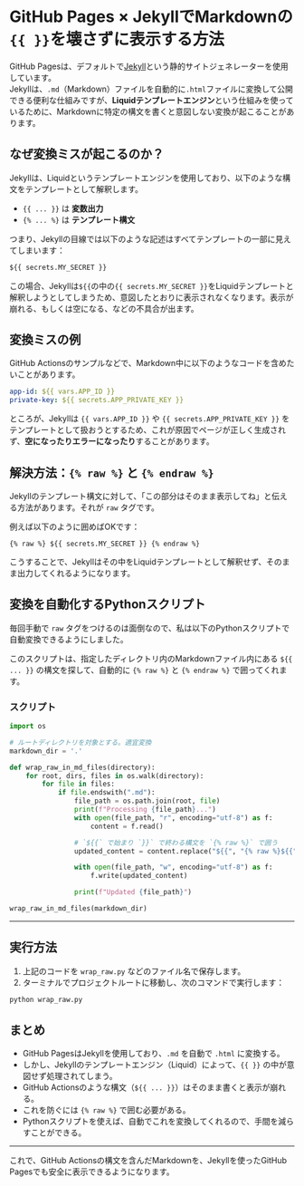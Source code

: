 # GitHub Pages × JekyllでMarkdownの`{{ }}`を壊さずに表示する方法

GitHub Pagesは、デフォルトで[Jekyll](https://jekyllrb.com/)という静的サイトジェネレーターを使用しています。  
Jekyllは、`.md`（Markdown）ファイルを自動的に`.html`ファイルに変換して公開できる便利な仕組みですが、**Liquidテンプレートエンジン**という仕組みを使っているために、Markdownに特定の構文を書くと意図しない変換が起こることがあります。

## なぜ変換ミスが起こるのか？

Jekyllは、Liquidというテンプレートエンジンを使用しており、以下のような構文をテンプレートとして解釈します。

- `{{ ... }}` は **変数出力**
- `{% ... %}` は **テンプレート構文**

つまり、Jekyllの目線では以下のような記述はすべてテンプレートの一部に見えてしまいます：

```markdown
${{ secrets.MY_SECRET }}
```

この場合、Jekyllは`${{`の中の`{{ secrets.MY_SECRET }}`をLiquidテンプレートと解釈しようとしてしまうため、意図したとおりに表示されなくなります。表示が崩れる、もしくは空になる、などの不具合が出ます。

## 変換ミスの例

GitHub Actionsのサンプルなどで、Markdown中に以下のようなコードを含めたいことがあります。

```yaml
app-id: ${{ vars.APP_ID }}
private-key: ${{ secrets.APP_PRIVATE_KEY }}
```

ところが、Jekyllは `{{ vars.APP_ID }}` や `{{ secrets.APP_PRIVATE_KEY }}` をテンプレートとして扱おうとするため、これが原因でページが正しく生成されず、**空になったりエラーになったり**することがあります。

## 解決方法：`{% raw %}` と `{% endraw %}`

Jekyllのテンプレート構文に対して、「この部分はそのまま表示してね」と伝える方法があります。それが `raw` タグです。

例えば以下のように囲めばOKです：

```liquid
{% raw %} ${{ secrets.MY_SECRET }} {% endraw %}
```

こうすることで、Jekyllはその中をLiquidテンプレートとして解釈せず、そのまま出力してくれるようになります。

## 変換を自動化するPythonスクリプト

毎回手動で `raw` タグをつけるのは面倒なので、私は以下のPythonスクリプトで自動変換できるようにしました。

このスクリプトは、指定したディレクトリ内のMarkdownファイル内にある `${{ ... }}` の構文を探して、自動的に `{% raw %}` と `{% endraw %}` で囲ってくれます。

### スクリプト

```python
import os

# ルートディレクトリを対象とする。適宜変換
markdown_dir = '.'

def wrap_raw_in_md_files(directory):
    for root, dirs, files in os.walk(directory):
        for file in files:
            if file.endswith(".md"):
                file_path = os.path.join(root, file)
                print(f"Processing {file_path}...")
                with open(file_path, "r", encoding="utf-8") as f:
                    content = f.read()

                # `${{` で始まり `}}` で終わる構文を `{% raw %}` で囲う
                updated_content = content.replace("${{", "{% raw %}${{").replace("}}", "}}{% endraw %}")

                with open(file_path, "w", encoding="utf-8") as f:
                    f.write(updated_content)

                print(f"Updated {file_path}")

wrap_raw_in_md_files(markdown_dir)
```

---

## 実行方法

1. 上記のコードを `wrap_raw.py` などのファイル名で保存します。
2. ターミナルでプロジェクトルートに移動し、次のコマンドで実行します：

```bash
python wrap_raw.py
```

## まとめ

- GitHub PagesはJekyllを使用しており、`.md` を自動で `.html` に変換する。
- しかし、Jekyllのテンプレートエンジン（Liquid）によって、`{{ }}` の中が意図せず処理されてしまう。
- GitHub Actionsのような構文（`${{ ... }}`）はそのまま書くと表示が崩れる。
- これを防ぐには `{% raw %}` で囲む必要がある。
- Pythonスクリプトを使えば、自動でこれを変換してくれるので、手間を減らすことができる。

---

これで、GitHub Actionsの構文を含んだMarkdownを、Jekyllを使ったGitHub Pagesでも安全に表示できるようになります。
